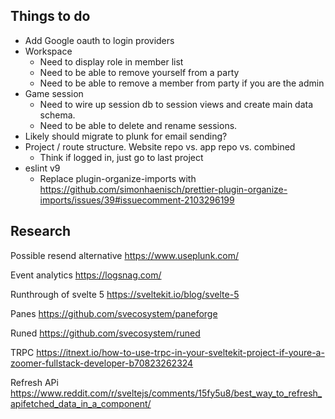 ## Things to do

- Add Google oauth to login providers
- Workspace
  - Need to display role in member list
  - Need to be able to remove yourself from a party
  - Need to be able to remove a member from party if you are the admin
- Game session
  - Need to wire up session db to session views and create main data schema.
  - Need to be able to delete and rename sessions.
- Likely should migrate to plunk for email sending?
- Project / route structure. Website repo vs. app repo vs. combined
  - Think if logged in, just go to last project
- eslint v9
  - Replace plugin-organize-imports with https://github.com/simonhaenisch/prettier-plugin-organize-imports/issues/39#issuecomment-2103296199

## Research

Possible resend alternative
https://www.useplunk.com/

Event analytics
https://logsnag.com/

Runthrough of svelte 5
https://sveltekit.io/blog/svelte-5

Panes
https://github.com/svecosystem/paneforge

Runed
https://github.com/svecosystem/runed

TRPC
https://itnext.io/how-to-use-trpc-in-your-sveltekit-project-if-youre-a-zoomer-fullstack-developer-b70823262324

Refresh APi
https://www.reddit.com/r/sveltejs/comments/15fy5u8/best_way_to_refresh_apifetched_data_in_a_component/
